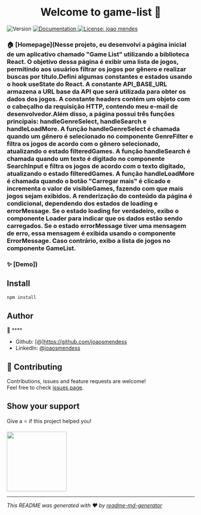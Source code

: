 <h1 align="center">Welcome to game-list 👋</h1>
<p>
  <img alt="Version" src="https://img.shields.io/badge/version-(1.0.0)-blue.svg?cacheSeconds=2592000" />
  <a href="Os efeitos colaterais (side effects) dessa página são tratados pelos hooks useEffect. O primeiro useEffect é utilizado para chamar a função fetchData assim que o componente é montado. O segundo useEffect é responsável por limitar a lista de jogos exibidos inicialmente, de acordo com o estado visibleGames. Esse efeito é disparado sempre que os estados games ou visibleGames são alterados." target="_blank">
    <img alt="Documentation" src="https://img.shields.io/badge/documentation-yes-brightgreen.svg" />
  </a>
  <a href="#" target="_blank">
    <img alt="License: joao mendes" src="https://img.shields.io/badge/License-joao mendes-yellow.svg" />
  </a>
</p>

### 🏠 [Homepage](Nesse projeto, eu desenvolvi a página inicial de um aplicativo chamado &#34;Game List&#34; utilizando a biblioteca React. O objetivo dessa página é exibir uma lista de jogos, permitindo aos usuários filtrar os jogos por gênero e realizar buscas por título.Defini algumas constantes e estados usando o hook useState do React. A constante API_BASE_URL armazena a URL base da API que será utilizada para obter os dados dos jogos. A constante headers contém um objeto com o cabeçalho da requisição HTTP, contendo meu e-mail de desenvolvedor.Além disso, a página possui três funções principais: handleGenreSelect, handleSearch e handleLoadMore. A função handleGenreSelect é chamada quando um gênero é selecionado no componente GenreFilter e filtra os jogos de acordo com o gênero selecionado, atualizando o estado filteredGames. A função handleSearch é chamada quando um texto é digitado no componente SearchInput e filtra os jogos de acordo com o texto digitado, atualizando o estado filteredGames. A função handleLoadMore é chamada quando o botão &#34;Carregar mais&#34; é clicado e incrementa o valor de visibleGames, fazendo com que mais jogos sejam exibidos. A renderização do conteúdo da página é condicional, dependendo dos estados de loading e errorMessage. Se o estado loading for verdadeiro, exibo o componente Loader para indicar que os dados estão sendo carregados. Se o estado errorMessage tiver uma mensagem de erro, essa mensagem é exibida usando o componente ErrorMessage. Caso contrário, exibo a lista de jogos no componente GameList.

### ✨ [Demo])

## Install

```sh
npm install
```

## Author

👤 ****


* Github: [@]https://github.com/joaosmendess 
* LinkedIn: [@joaosmendess](https://linkedin.com/in/joaosmendess)

## 🤝 Contributing

Contributions, issues and feature requests are welcome!<br />Feel free to check [issues page](https://game-list-tau.vercel.app/). 

## Show your support

Give a ⭐️ if this project helped you!

<a href="https://www.patreon.com/João Mendes">
  <img src="https://c5.patreon.com/external/logo/become_a_patron_button@2x.png" width="160">
</a>

***
_This README was generated with ❤️ by [readme-md-generator](https://github.com/kefranabg/readme-md-generator)_